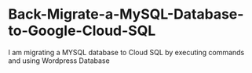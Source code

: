 # Back-Migrate-a-MySQL-Database-to-Google-Cloud-SQL
I am migrating a MYSQL database to Cloud SQL by executing commands and using Wordpress Database
